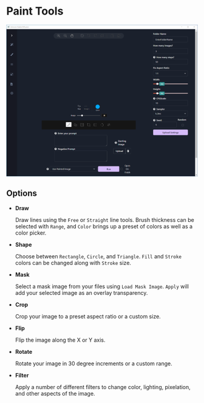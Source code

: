# Paint Tools
![Paint Tools](images/paint_tools.png)
## Options
- **Draw**

	Draw lines using the `Free` or `Straight` line tools.  Brush thickness can be selected with `Range`, and `Color` brings up a preset of colors as well as a color picker.
- **Shape**

	Choose between `Rectangle`, `Circle`, and `Triangle`.  `Fill` and `Stroke` colors can be changed along with `Stroke` size.
- **Mask**

	Select a mask image from your files using `Load Mask Image`.  `Apply` will add your selected image as an overlay transparency.
- **Crop**

	Crop your image to a preset aspect ratio or a custom size.
- **Flip**

	Flip the image along the X or Y axis.
- **Rotate**

	Rotate your image in 30 degree increments or a custom range.
- **Filter**

	Apply a number of different filters to change color, lighting, pixelation, and other aspects of the image.